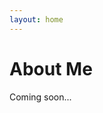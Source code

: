 ```yaml
---
layout: home
---
```

# About Me
<section class='blueln'></section>
<section class='yellowln'></section>
<section class='greenln'></section>
<section class='redln'></section>

Coming soon...
